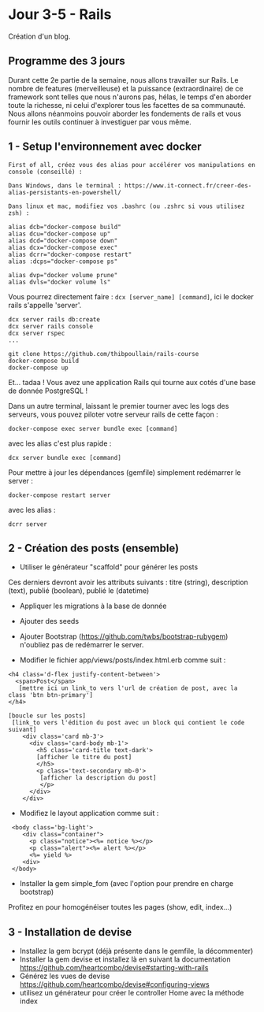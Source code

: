 Jour 3-5 - Rails
=========================

Création d'un blog.

Programme des 3 jours
---------------------

Durant cette 2e partie de la semaine, nous allons travailler sur
Rails. Le nombre de features (merveilleuse) et la puissance
(extraordinaire) de ce framework sont telles que nous n'aurons
pas, hélas, le temps d'en aborder toute la richesse, ni celui
d'explorer tous les facettes de sa communauté. Nous allons néanmoins
pouvoir aborder les fondements de rails et vous fournir les outils
continuer à investiguer par vous même.

1 - Setup l'environnement avec docker
----------------------------

    First of all, créez vous des alias pour accélérer vos manipulations en console (conseillé) :

    Dans Windows, dans le terminal : https://www.it-connect.fr/creer-des-alias-persistants-en-powershell/

    Dans linux et mac, modifiez vos .bashrc (ou .zshrc si vous utilisez zsh) :

    alias dcb="docker-compose build"
    alias dcu="docker-compose up"
    alias dcd="docker-compose down"
    alias dcx="docker-compose exec"
    alias dcrr="docker-compose restart"
    alias :dcps="docker-compose ps"

    alias dvp="docker volume prune"
    alias dvls="docker volume ls"

Vous pourrez directement faire : `dcx [server_name] [command]`, ici le docker rails s'appelle 'server'.

    dcx server rails db:create
    dcx server rails console
    dcx server rspec
    ...

    git clone https://github.com/thibpoullain/rails-course
    docker-compose build
    docker-compose up

Et... tadaa ! Vous avez une application Rails qui tourne aux cotés d'une base de donnée PostgreSQL !

Dans un autre terminal, laissant le premier tourner avec les logs des serveurs, vous pouvez piloter votre serveur rails de cette façon :

    docker-compose exec server bundle exec [command]

avec les alias c'est plus rapide :

    dcx server bundle exec [command]

Pour mettre à jour les dépendances (gemfile) simplement redémarrer le server :

    docker-compose restart server

avec les alias :

    dcrr server


2 - Création des posts (ensemble)
----------------------------

- Utiliser le générateur "scaffold" pour générer les posts

Ces derniers devront avoir les attributs suivants : titre (string), description (text), publié (boolean),  publié le (datetime)

- Appliquer les migrations à la base de donnée

- Ajouter des seeds

- Ajouter Bootstrap (https://github.com/twbs/bootstrap-rubygem) n'oubliez pas de redémarrer le server.

- Modifier le fichier app/views/posts/index.html.erb comme suit :

```
<h4 class='d-flex justify-content-between'>
  <span>Post</span>
   [mettre ici un link_to vers l'url de création de post, avec la class 'btn btn-primary']
</h4>

[boucle sur les posts]
 [link_to vers l'édition du post avec un block qui contient le code suivant]
    <div class='card mb-3'>
      <div class='card-body mb-1'>
        <h5 class='card-title text-dark'>
        [afficher le titre du post]
        </h5>
        <p class='text-secondary mb-0'>
         [afficher la description du post]
         </p>
      </div>
    </div>
```

- Modifiez le layout application comme suit :

```
 <body class='bg-light'>
    <div class="container">
      <p class="notice"><%= notice %></p>
      <p class="alert"><%= alert %></p>
      <%= yield %>
    <div>
 </body>
```

- Installer la gem simple_fom (avec l'option pour prendre en charge bootstrap)

Profitez en pour homogénéiser toutes les pages (show, edit, index...)


3 - Installation de devise
----------------------------

- Installez la gem bcrypt (déjà présente dans le gemfile, la décommenter)
- Installer la gem devise et installez là en suivant la documentation
    https://github.com/heartcombo/devise#starting-with-rails
- Générez les vues de devise
    https://github.com/heartcombo/devise#configuring-views
- utilisez un générateur pour créer le controller Home avec la méthode index

